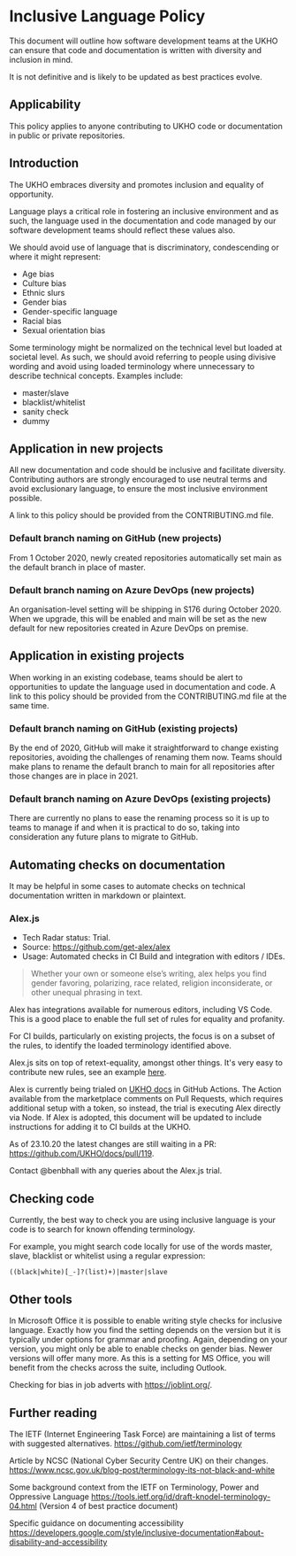 
# Inclusive Language Policy

This document will outline how software development teams at the UKHO can ensure that code and documentation is written with diversity and inclusion in mind.

It is not definitive and is likely to be updated as best practices evolve.

## Applicability

This policy applies to anyone contributing to UKHO code or documentation in public or private repositories.

## Introduction

The UKHO embraces diversity and promotes inclusion and equality of opportunity.

Language plays a critical role in fostering an inclusive environment and as such, the language used in the documentation and code managed by our software development teams should reflect these values also.

We should avoid use of language that is discriminatory, condescending or where it might represent:

- Age bias
- Culture bias
- Ethnic slurs
- Gender bias
- Gender-specific language
- Racial bias
- Sexual orientation bias

Some terminology might be normalized on the technical level but loaded at societal level. As such, we should avoid referring to people using divisive wording and avoid using loaded terminology where unnecessary to describe technical concepts. Examples include:

<!--alex disable blacklist sanity-check whitelist dummy-->
- master/slave
- blacklist/whitelist
- sanity check
- dummy
<!--alex enable blacklist sanity-check whitelist dummy-->

## Application in new projects

All new documentation and code should be inclusive and facilitate diversity. Contributing authors are strongly encouraged to use neutral terms and avoid exclusionary language, to ensure the most inclusive environment possible.

A link to this policy should be provided from the CONTRIBUTING.md file.

### Default branch naming on GitHub (new projects)

From 1 October 2020, newly created repositories automatically set main as the default branch in place of master.

### Default branch naming on Azure DevOps (new projects)

An organisation-level setting will be shipping in S176 during October 2020. When we upgrade, this will be enabled and main will be set as the new default for new repositories created in Azure DevOps on premise.

## Application in existing projects

When working in an existing codebase, teams should be alert to opportunities to update the language used in documentation and code. A link to this policy should be provided from the CONTRIBUTING.md file at the same time.

### Default branch naming on GitHub (existing projects)

By the end of 2020, GitHub will make it straightforward to change existing repositories, avoiding the challenges of renaming them now. Teams should make plans to rename the default branch to main for all repositories after those changes are in place in 2021.

### Default branch naming on Azure DevOps (existing projects)

There are currently no plans to ease the renaming process so it is up to teams to manage if and when it is practical to do so, taking into consideration any future plans to migrate to GitHub. 

## Automating checks on documentation

It may be helpful in some cases to automate checks on technical documentation written in markdown or plaintext.

### Alex.js

- Tech Radar status: Trial.
- Source: https://github.com/get-alex/alex
- Usage: Automated checks in CI Build and integration with editors / IDEs.

> Whether your own or someone else’s writing, alex helps you find gender favoring, polarizing, race related, religion inconsiderate, or other unequal phrasing in text.

Alex has integrations available for numerous editors, including VS Code. This is a good place to enable the full set of rules for equality and profanity.

For CI builds, particularly on existing projects, the focus is on a subset of the rules, to identify the loaded terminology identified above.

Alex.js sits on top of retext-equality, amongst other things. It's very easy to contribute new rules, see an example [here](https://github.com/retextjs/retext-equality/pull/103).

Alex is currently being trialed on [UKHO docs](https://github.com/ukho/docs) in GitHub Actions. The Action available from the marketplace comments on Pull Requests, which requires additional setup with a token, so instead, the trial is executing Alex directly via Node. If Alex is adopted, this document will be updated to include instructions for adding it to CI builds at the UKHO.

As of 23.10.20 the latest changes are still waiting in a PR: https://github.com/UKHO/docs/pull/119.

Contact @benbhall with any queries about the Alex.js trial.

## Checking code

Currently, the best way to check you are using inclusive language is your code is to search for known offending terminology. 

<!--alex disable blacklist whitelist-->
For example, you might search code locally for use of the words master, slave, blacklist or whitelist using a regular expression:
<!--alex enable blacklist whitelist-->

`((black|white)[_-]?(list)+)|master|slave`

## Other tools

In Microsoft Office it is possible to enable writing style checks for inclusive language. Exactly how you find the setting depends on the version but it is typically under options for grammar and proofing. Again, depending on your version, you might only be able to enable checks on gender bias. Newer versions will offer many more. As this is a setting for MS Office, you will benefit from the checks across the suite, including Outlook.

Checking for bias in job adverts with https://joblint.org/.

## Further reading

The IETF (Internet Engineering Task Force) are maintaining a list of terms with suggested alternatives.
https://github.com/ietf/terminology

Article by NCSC (National Cyber Security Centre UK) on their changes.
https://www.ncsc.gov.uk/blog-post/terminology-its-not-black-and-white

Some background context from the IETF on Terminology, Power and Oppressive Language
https://tools.ietf.org/id/draft-knodel-terminology-04.html (Version 4 of best practice document)

Specific guidance on documenting accessibility
https://developers.google.com/style/inclusive-documentation#about-disability-and-accessibility
